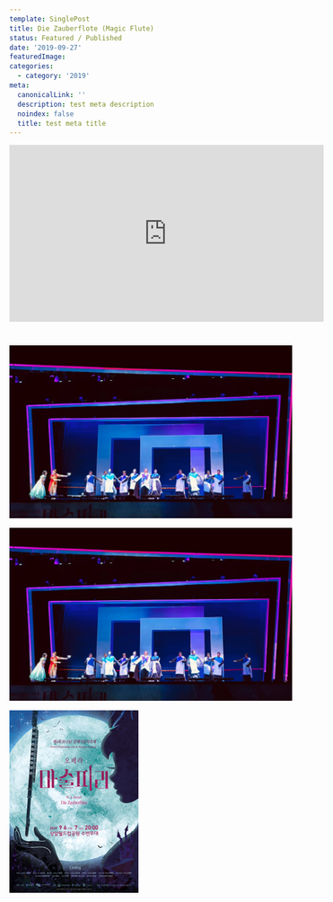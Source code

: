 ```yaml
---
template: SinglePost
title: Die Zauberflote (Magic Flute)
status: Featured / Published
date: '2019-09-27'
featuredImage:
categories:
  - category: '2019'
meta:
  canonicalLink: ''
  description: test meta description
  noindex: false
  title: test meta title
---
```

<iframe width="560" height="315" src="https://www.youtube.com/embed/Id64silK_7M" frameborder="0" allow="accelerometer; autoplay; encrypted-media; gyroscope; picture-in-picture" allowfullscreen></iframe>

#

![Magic Flute](/static/images/19-magic-flute/magic1.jpg)

![Magic Flute](/static/images/19-magic-flute/magic1.jpg)

![Magic Flute](/static/images/19-magic-flute/magic-poster.jpg)
